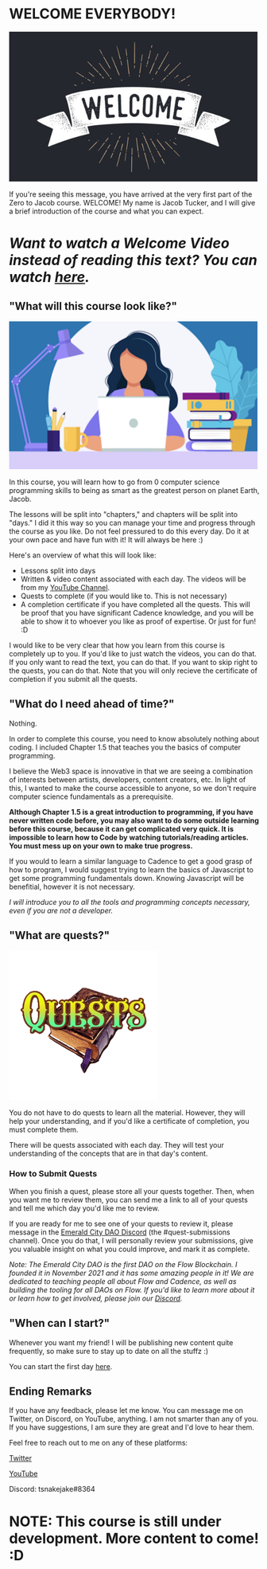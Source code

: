 # WELCOME EVERYBODY!

<img src="./images/welcome.jpeg" alt="drawing" width="500"/>

If you're seeing this message, you have arrived at the very first part of the Zero to Jacob course. WELCOME! My name is Jacob Tucker, and I will give a brief introduction of the course and what you can expect.

# *Want to watch a Welcome Video instead of reading this text? You can watch <a href="https://www.youtube.com/watch?v=JBtmLjZBR6M" target="_blank">here</a>.*

## "What will this course look like?"

<img src="./images/course.png" alt="drawing" width="500"/>

In this course, you will learn how to go from 0 computer science programming skills to being as smart as the greatest person on planet Earth, Jacob.

The lessons will be split into "chapters," and chapters will be split into "days." I did it this way so you can manage your time and progress through the course as you like. Do not feel pressured to do this every day. Do it at your own pace and have fun with it! It will always be here :)

Here's an overview of what this will look like:
- Lessons split into days
- Written & video content associated with each day. The videos will be from my [YouTube Channel](https://www.youtube.com/channel/UCf6DzMRwj7SJ3nPrZqd5hHw).
- Quests to complete (if you would like to. This is not necessary)
- A completion certificate if you have completed all the quests. This will be proof that you have significant Cadence knowledge, and you will be able to show it to whoever you like as proof of expertise. Or just for fun! :D

I would like to be very clear that how you learn from this course is completely up to you. If you'd like to just watch the videos, you can do that. If you only want to read the text, you can do that. If you want to skip right to the quests, you can do that. Note that you will only recieve the certificate of completion if you submit all the quests.

## "What do I need ahead of time?"

Nothing.

In order to complete this course, you need to know absolutely nothing about coding. I included Chapter 1.5 that teaches you the basics of computer programming. 

I believe the Web3 space is innovative in that we are seeing a combination of interests between artists, developers, content creators, etc. In light of this, I wanted to make the course accessible to anyone, so we don't require computer science fundamentals as a prerequisite.

**Although Chapter 1.5 is a great introduction to programming, if you have never written code before, you may also want to do some outside learning before this course, because it can get complicated very quick. It is impossible to learn how to Code by watching tutorials/reading articles. You must mess up on your own to make true progress.**

If you would to learn a similar language to Cadence to get a good grasp of how to program, I would suggest trying to learn the basics of Javascript to get some programming fundamentals down. Knowing Javascript will be benefitial, however it is not necessary. 

*I will introduce you to all the tools and programming concepts necessary, even if you are not a developer.*

## "What are quests?"

<img src="./images/quests.png" alt="drawing" width="300"/>

You do not have to do quests to learn all the material. However, they will help your understanding, and if you'd like a certificate of completion, you must complete them.

There will be quests associated with each day. They will test your understanding of the concepts that are in that day's content. 

### How to Submit Quests

When you finish a quest, please store all your quests together. Then, when you want me to review them, you can send me a link to all of your quests and tell me which day you'd like me to review.

If you are ready for me to see one of your quests to review it, please message in the [Emerald City DAO Discord](https://discord.gg/z6zgjr7HEm) (the #quest-submissions channel). Once you do that, I will personally review your submissions, give you valuable insight on what you could improve, and mark it as complete.

*Note: The Emerald City DAO is the first DAO on the Flow Blockchain. I founded it in November 2021 and it has some amazing people in it! We are dedicated to teaching people all about Flow and Cadence, as well as building the tooling for all DAOs on Flow. If you'd like to learn more about it or learn how to get involved, please join our [Discord](https://discord.gg/emeraldcity).*

## "When can I start?"

Whenever you want my friend! I will be publishing new content quite frequently, so make sure to stay up to date on all the stuffz :)

You can start the first day [here](https://github.com/jacob-tucker/Flow-Zero-to-Jacob/tree/main/chapter1/day1).

## Ending Remarks

If you have any feedback, please let me know. You can message me on Twitter, on Discord, on YouTube, anything. I am not smarter than any of you. If you have suggestions, I am sure they are great and I'd love to hear them.

Feel free to reach out to me on any of these platforms:

[Twitter](https://twitter.com/jacobmtucker)

[YouTube](https://www.youtube.com/channel/UCf6DzMRwj7SJ3nPrZqd5hHw)

Discord: tsnakejake#8364

# NOTE: This course is still under development. More content to come! :D